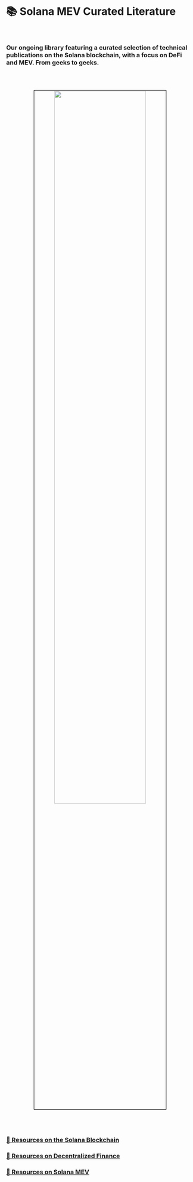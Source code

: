 # 📚 Solana MEV Curated Literature

<br>

### Our ongoing library featuring a curated selection of technical publications on the Solana blockchain, with a focus on DeFi and MEV. From geeks to geeks.

<br>
<br>


<p align="center">
<img src="https://github.com/urani-labs/solana-mev-literature/assets/162904807/9b66ac00-b114-45f9-ab44-695eb516c8da" width="70%" align="center" style="padding:1px;border:1px solid black;"/>
</p>
<br>
<br>


### [📘 Resources on the Solana Blockchain](1_Solana.md)
### [📙 Resources on Decentralized Finance](2_DeFi.md)
### [📗 Resources on Solana MEV](3_MEV.md)

